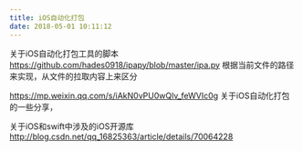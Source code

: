```yaml
---
title: iOS自动化打包
date: 2018-05-01 10:11:12
---
```




关于iOS自动化打包工具的脚本
https://github.com/hades0918/ipapy/blob/master/ipa.py
根据当前文件的路径来实现，从文件的拉取内容上来区分

https://mp.weixin.qq.com/s/iAkN0vPU0wQlv_feWVIc0g
关于iOS自动化打包的一些分享，

关于iOS和swift中涉及的iOS开源库
http://blog.csdn.net/qq_16825363/article/details/70064228